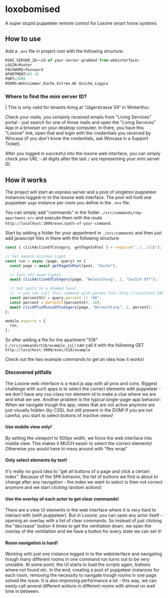 # loxobomised

A super stupid puppeteer remote control for Loxone smart home systems

## How to use

Add a `.env` file in project root with the following structure:

```javascript
MINI_SERVER_ID=<id-of-your-server-grabbed-from-webinterface>
LOGIN=Mieter
PASSWORD=Password
APARTMENT=05.18
PORT=3000
ROOMS=Wohnzimmer,Küche,Entrée,WC-Dusche,Loggia
```

### Where to find the mini server ID?

| This is only valid for tenants living at "Jägerstrasse 59" in Winterthur.

Check your mails, you certainly received emails from "Living Services" portal - just search for one of those mails and open the "Living Services" App in a browser on your desktop computer. In there, you have this "Loxone" link, open that and login with the credentials you received by Wincasa (if you don't know the credentials, ask Wincasa in a Support Ticket).

After you logged in succesful into the loxone web interface, you can simply check your URL - all digits after the last `/` are representing your mini server ID.

## How it works

The project will start an express server and a pool of singleton puppeteer instances logged-in to the loxone web interface.
The pool will hold one puppeteer `page` instance per room you define in the `.env` file.

You can simply add "commands" in the folder `./src/commands/<my-apartment-nr>` and execute them with the route `http://localhost:3000/exec/path-of-your-command`.

Start by adding a folder for your appartment in `./src/commands` and then just add javascript files in there with the following structure:

```javascript
const { clickActionOfCategory, getPageInPool } = require("../../lib");

// Set smooth kitchen light
const run = async (page, query) => {
  const page = await getPageInPool(pool, "Küche");

  // Turn off head lights
  await clickActionOfCategory(page, "Beleuchtung", 1, "Switch Off");

  // Set spots to a dimmed level
  // -> you can call this command with params too! http://localhost:3000/exec/518/example?percent=60
  const percentStr = query.percent || "40";
  const percent = parseInt(percentStr, 10);
  await clickPlusMinusOfCategory(page, "Beleuchtung", 2, percent);
};

module.exports = {
  run,
};
```

So after adding a file for the apartment "518" (`./src/commands/518/example.js`) i can call it with the following GET `http://localhost:3000/exec/518/example`

Check out the two example commands to get an idea how it works!

### Discovered pitfalls

The Loxone web interface is a react.js app with all pros and cons. Biggest challenge with such apps is to select the correct elements with puppeteer - we don't have any css-class nor element-id to make a clue where we are and what we see. Another problem is the typical single-page-app behavior: When we navigate trough the app, views that are not active anymore are just visually hidden (by CSS), but still present in the DOM! If you are not careful, you start to select buttons of inactive views!

#### Use mobile view only!

By setting the viewport to 500px width, we force the web interface into mobile view. This makes it MUCH easier to select the correct elements! Otherwise you would have to mess around with "flex wrap"

#### Only select elements by text!

It's really no good idea to "get all buttons of a page and click a certain index". Because of the SPA behavior, the list of buttons we find is about to change after any navigation - the index we want to select is then not correct anymore and we start clicking random actions!

#### Use the overlay of each actor to get clear commands!

There are a view UI elements in the web interface where it is very hard to interact with (with puppeteer). But in Loxone, you can open any actor itself - opening an overlay with a list of clear commands. So instead of just clicking the "decrease" button 4 times to get the ventilation down, we open the overlay of the ventilation and we have a button for every state we can set it!

#### Room navigation is hard!

Working with just one instance logged in to the webinterface and navigating trough many different rooms in one command run turns out to be very unstable. At some point, the UI starts to load the scripts again, buttons where not found etc. In the end, creating a pool of puppeteer instances for each room, removing the necessity to navigate trough rooms in one page solved the issue. It is also improving performance a lot - this way, we can easily call several different actions in different rooms with almost no wait time in between.
